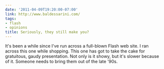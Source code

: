 ```yaml
---
date: '2011-04-09T19:20:00-07:00'
link: http://www.baldessarini.com/
tags:
- flash
- opinions
title: Seriously, they still make you?
---
```


It's been a while since I've run across a full-blown Flash web site. I ran across this one while shopping. This one has got to take the cake for gratuitous, gaudy presentation. Not only is it showy, but it's slower because of it. Someone needs to bring them out of the late '90s.
